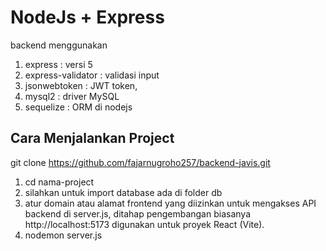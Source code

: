 # NodeJs + Express
backend menggunakan
1. express : versi 5
2. express-validator : validasi input
3. jsonwebtoken : JWT token,
4. mysql2 : driver MySQL
5. sequelize : ORM di nodejs

## Cara Menjalankan Project
git clone https://github.com/fajarnugroho257/backend-javis.git

1. cd nama-project
2. silahkan untuk import database ada di folder db
3. atur domain atau alamat frontend yang diizinkan untuk mengakses API backend di server.js, ditahap pengembangan biasanya http://localhost:5173 digunakan untuk proyek React (Vite).
4. nodemon server.js